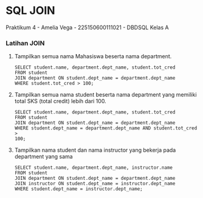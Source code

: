 # SQL JOIN
Praktikum 4 - Amelia Vega - 225150600111021 - DBDSQL Kelas A

### Latihan JOIN
1. Tampilkan semua nama Mahasiswa beserta nama department.
   ```
   SELECT student.name, department.dept_name, student.tot_cred
   FROM student
   JOIN department ON student.dept_name = department.dept_name
   WHERE student.tot_cred > 100;
   ````

2. Tampilkan semua nama student beserta nama department yang memiliki total SKS
(total credit) lebih dari 100.
    ```
    SELECT student.name, department.dept_name, student.tot_cred
    FROM student
    JOIN department ON student.dept_name = department.dept_name
    WHERE student.dept_name = department.dept_name AND student.tot_cred >
    100;
    ```

3. Tampilkan nama student dan nama instructor yang bekerja pada department yang
sama
    ```
    SELECT student.name, department.dept_name, instructor.name
    FROM student
    JOIN department ON student.dept_name = department.dept_name
    JOIN instructor ON student.dept_name = instructor.dept_name
    WHERE student.dept_name = instructor.dept_name;
    ```
